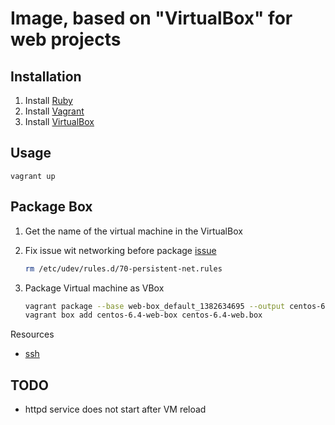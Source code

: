 Image, based on "VirtualBox" for web projects
==============================================

Installation
------------

1. Install [Ruby](http://www.ruby-lang.org)
2. Install [Vagrant](http://vagrantup.com)
3. Install [VirtualBox](http://virtualbox.org)

Usage
-----

    vagrant up

Package Box
-----------

1. Get the name of the virtual machine in the VirtualBox
2. Fix issue wit networking before package [issue](https://github.com/mitchellh/vagrant/issues/1777)
 
    ```bash
    rm /etc/udev/rules.d/70-persistent-net.rules
    ```
3. Package Virtual machine as VBox
 
    ```bash
    vagrant package --base web-box_default_1382634695 --output centos-6.4-web.box
    vagrant box add centos-6.4-web-box centos-6.4-web.box
    ```

Resources

* [ssh](http://vds-admin.ru/unix-toolbox/ssh-scp)

TODO
----

* httpd service does not start after VM reload

